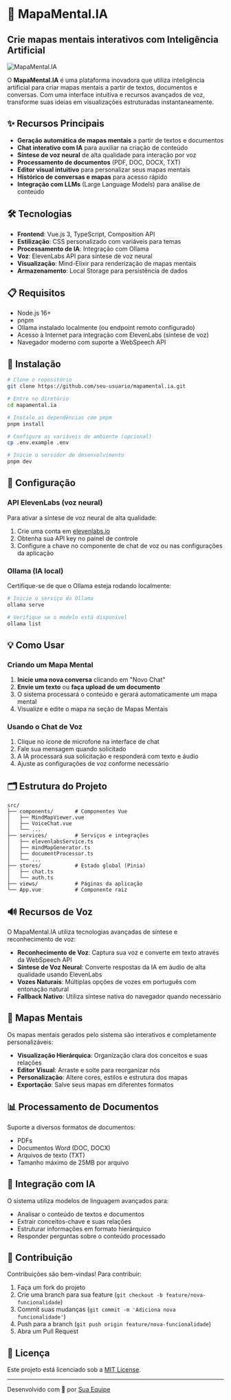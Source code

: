 # 🧠 MapaMental.IA

## Crie mapas mentais interativos com Inteligência Artificial

![MapaMental.IA](https://via.placeholder.com/1200x600/5B61D9/FFFFFF?text=MapaMental.IA)

O **MapaMental.IA** é uma plataforma inovadora que utiliza inteligência artificial para criar mapas mentais a partir de textos, documentos e conversas. Com uma interface intuitiva e recursos avançados de voz, transforme suas ideias em visualizações estruturadas instantaneamente.

## ✨ Recursos Principais

- **Geração automática de mapas mentais** a partir de textos e documentos
- **Chat interativo com IA** para auxiliar na criação de conteúdo
- **Síntese de voz neural** de alta qualidade para interação por voz
- **Processamento de documentos** (PDF, DOC, DOCX, TXT)
- **Editor visual intuitivo** para personalizar seus mapas mentais
- **Histórico de conversas e mapas** para acesso rápido
- **Integração com LLMs** (Large Language Models) para análise de conteúdo

## 🛠️ Tecnologias

- **Frontend**: Vue.js 3, TypeScript, Composition API
- **Estilização**: CSS personalizado com variáveis para temas
- **Processamento de IA**: Integração com Ollama
- **Voz**: ElevenLabs API para síntese de voz neural
- **Visualização**: Mind-Elixir para renderização de mapas mentais
- **Armazenamento**: Local Storage para persistência de dados

## 📋 Requisitos

- Node.js 16+
- pnpm
- Ollama instalado localmente (ou endpoint remoto configurado)
- Acesso à Internet para integração com ElevenLabs (síntese de voz)
- Navegador moderno com suporte a WebSpeech API

## 🚀 Instalação

```bash
# Clone o repositório
git clone https://github.com/seu-usuario/mapamental.ia.git

# Entre no diretório
cd mapamental.ia

# Instale as dependências com pnpm
pnpm install

# Configure as variáveis de ambiente (opcional)
cp .env.example .env

# Inicie o servidor de desenvolvimento
pnpm dev
```

## 🔧 Configuração

### API ElevenLabs (voz neural)

Para ativar a síntese de voz neural de alta qualidade:

1. Crie uma conta em [elevenlabs.io](https://elevenlabs.io)
2. Obtenha sua API key no painel de controle
3. Configure a chave no componente de chat de voz ou nas configurações da aplicação

### Ollama (IA local)

Certifique-se de que o Ollama esteja rodando localmente:

```bash
# Inicie o serviço do Ollama
ollama serve

# Verifique se o modelo está disponível
ollama list
```

## 💡 Como Usar

### Criando um Mapa Mental

1. **Inicie uma nova conversa** clicando em "Novo Chat"
2. **Envie um texto** ou **faça upload de um documento**
3. O sistema processará o conteúdo e gerará automaticamente um mapa mental
4. Visualize e edite o mapa na seção de Mapas Mentais

### Usando o Chat de Voz

1. Clique no ícone de microfone na interface de chat
2. Fale sua mensagem quando solicitado
3. A IA processará sua solicitação e responderá com texto e áudio
4. Ajuste as configurações de voz conforme necessário

## 🗂️ Estrutura do Projeto

```
src/
├── components/       # Componentes Vue
│   ├── MindMapViewer.vue
│   ├── VoiceChat.vue
│   └── ...
├── services/         # Serviços e integrações
│   ├── elevenlabsService.ts
│   ├── mindMapGenerator.ts
│   ├── documentProcessor.ts
│   └── ...
├── stores/           # Estado global (Pinia)
│   ├── chat.ts
│   └── auth.ts
├── views/            # Páginas da aplicação
└── App.vue           # Componente raiz
```

## 🔊 Recursos de Voz

O MapaMental.IA utiliza tecnologias avançadas de síntese e reconhecimento de voz:

- **Reconhecimento de Voz**: Captura sua voz e converte em texto através da WebSpeech API
- **Síntese de Voz Neural**: Converte respostas da IA em áudio de alta qualidade usando ElevenLabs
- **Vozes Naturais**: Múltiplas opções de vozes em português com entonação natural
- **Fallback Nativo**: Utiliza síntese nativa do navegador quando necessário

## 🧩 Mapas Mentais

Os mapas mentais gerados pelo sistema são interativos e completamente personalizáveis:

- **Visualização Hierárquica**: Organização clara dos conceitos e suas relações
- **Editor Visual**: Arraste e solte para reorganizar nós
- **Personalização**: Altere cores, estilos e estrutura dos mapas
- **Exportação**: Salve seus mapas em diferentes formatos

## 📊 Processamento de Documentos

Suporte a diversos formatos de documentos:

- PDFs
- Documentos Word (DOC, DOCX)
- Arquivos de texto (TXT)
- Tamanho máximo de 25MB por arquivo

## 🔄 Integração com IA

O sistema utiliza modelos de linguagem avançados para:

- Analisar o conteúdo de textos e documentos
- Extrair conceitos-chave e suas relações
- Estruturar informações em formato hierárquico
- Responder perguntas sobre o conteúdo processado

## 🤝 Contribuição

Contribuições são bem-vindas! Para contribuir:

1. Faça um fork do projeto
2. Crie uma branch para sua feature (`git checkout -b feature/nova-funcionalidade`)
3. Commit suas mudanças (`git commit -m 'Adiciona nova funcionalidade'`)
4. Push para a branch (`git push origin feature/nova-funcionalidade`)
5. Abra um Pull Request

## 📝 Licença

Este projeto está licenciado sob a [MIT License](LICENSE).

---

Desenvolvido com 💙 por [Sua Equipe](https://github.com/seu-usuario)
